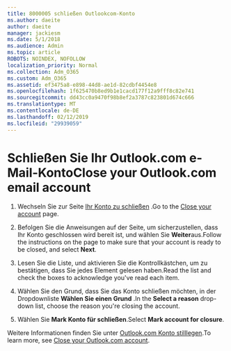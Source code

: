 ```yaml
---
title: 8000005 schließen Outlookcom-Konto
ms.author: daeite
author: daeite
manager: jackiesm
ms.date: 5/1/2018
ms.audience: Admin
ms.topic: article
ROBOTS: NOINDEX, NOFOLLOW
localization_priority: Normal
ms.collection: Adm_O365
ms.custom: Adm_O365
ms.assetid: ef3475a8-e898-44d8-ae1d-82cdbf4454e8
ms.openlocfilehash: 1f625470b8ed9b1e1cacd177f12a9fff8c82e741
ms.sourcegitcommit: dd43cc0a9470f98b8ef2a3787c823801d674c666
ms.translationtype: MT
ms.contentlocale: de-DE
ms.lasthandoff: 02/12/2019
ms.locfileid: "29939059"
---
```

# <a name="close-your-outlookcom-email-account"></a><span data-ttu-id="6bc90-102">Schließen Sie Ihr Outlook.com e-Mail-Konto</span><span class="sxs-lookup"><span data-stu-id="6bc90-102">Close your Outlook.com email account</span></span>

1. <span data-ttu-id="6bc90-103">Wechseln Sie zur Seite [Ihr Konto zu schließen](https://go.microsoft.com/fwlink/p/?linkid=845493) .</span><span class="sxs-lookup"><span data-stu-id="6bc90-103">Go to the [Close your account](https://go.microsoft.com/fwlink/p/?linkid=845493) page.</span></span> 
    
2. <span data-ttu-id="6bc90-104">Befolgen Sie die Anweisungen auf der Seite, um sicherzustellen, dass Ihr Konto geschlossen wird bereit ist, und wählen Sie **Weiter**aus.</span><span class="sxs-lookup"><span data-stu-id="6bc90-104">Follow the instructions on the page to make sure that your account is ready to be closed, and select **Next**.</span></span> 
    
3. <span data-ttu-id="6bc90-105">Lesen Sie die Liste, und aktivieren Sie die Kontrollkästchen, um zu bestätigen, dass Sie jedes Element gelesen haben.</span><span class="sxs-lookup"><span data-stu-id="6bc90-105">Read the list and check the boxes to acknowledge you've read each item.</span></span>
    
4. <span data-ttu-id="6bc90-106">Wählen Sie den Grund, dass Sie das Konto schließen möchten, in der Dropdownliste **Wählen Sie einen Grund** .</span><span class="sxs-lookup"><span data-stu-id="6bc90-106">In the **Select a reason** drop-down list, choose the reason you're closing the account.</span></span> 
    
5. <span data-ttu-id="6bc90-107">Wählen Sie **Mark Konto für schließen**.</span><span class="sxs-lookup"><span data-stu-id="6bc90-107">Select **Mark account for closure**.</span></span> 
    
<span data-ttu-id="6bc90-108">Weitere Informationen finden Sie unter [Outlook.com Konto stilllegen](https://go.microsoft.com/fwlink/p/?linkid=873106)[](https://support.office.com/article/564b801e-2a47-4cb2-afa8-12ead3185038.aspx).</span><span class="sxs-lookup"><span data-stu-id="6bc90-108">To learn more, see [Close your Outlook.com account](https://go.microsoft.com/fwlink/p/?linkid=873106)[](https://support.office.com/article/564b801e-2a47-4cb2-afa8-12ead3185038.aspx).</span></span>
  

